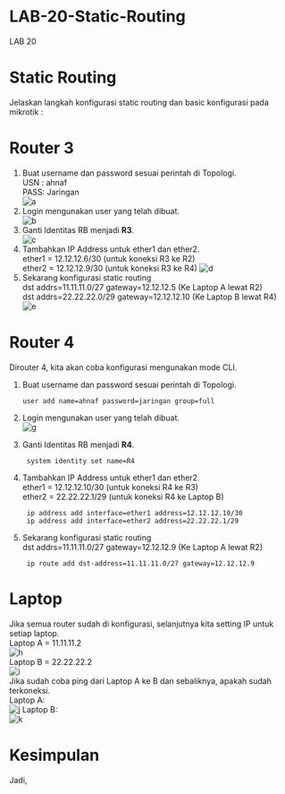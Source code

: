 # LAB-20-Static-Routing
LAB 20

# Static Routing
  Jelaskan langkah konfigurasi static routing dan basic konfigurasi  pada  mikrotik :  
# Router 3
  1. Buat username dan password sesuai perintah di Topologi.  
     USN : ahnaf  
     PASS: Jaringan  
![a]()  
  2. Login mengunakan user yang telah dibuat.  
![b]()  
  3. Ganti Identitas RB menjadi **R3**.  
![c]()  
  4. Tambahkan IP Address untuk ether1 dan ether2.  
     ether1 = 12.12.12.6/30 (untuk koneksi R3 ke R2)  
     ether2 = 12.12.12.9/30 (untuk koneksi R3 ke R4)
![d]()
  6. Sekarang konfigurasi static routing  
     dst addrs=11.11.11.0/27 gateway=12.12.12.5 (Ke Laptop A lewat R2)  
     dst addrs=22.22.22.0/29 gateway=12.12.12.10 (Ke Laptop B lewat R4)
![e]()
       
# Router 4
  Dirouter 4, kita akan coba konfigurasi mengunakan mode CLI.  
  1. Buat username dan password sesuai perintah di Topologi.  

         user add name=ahnaf password=jaringan group=full  
  2. Login mengunakan user yang telah dibuat.  
![g]()  
  3. Ganti Identitas RB menjadi **R4**.  

          system identity set name=R4  
  4. Tambahkan IP Address untuk ether1 dan ether2.  
     ether1 = 12.12.12.10/30 (untuk koneksi R4 ke R3)  
     ether2 = 22.22.22.1/29 (untuk koneksi R4 ke Laptop B)  

          ip address add interface=ether1 address=12.12.12.10/30  
          ip address add interface=ether2 address=22.22.22.1/29  
  5. Sekarang konfigurasi static routing  
     dst addrs=11.11.11.0/27 gateway=12.12.12.9 (Ke Laptop A lewat R2)  

          ip route add dst-address=11.11.11.0/27 gateway=12.12.12.9  

# Laptop  
  Jika semua router sudah di konfigurasi, selanjutnya kita setting IP untuk setiap laptop.  
  Laptop A = 11.11.11.2  
  ![h]()  
  Laptop B = 22.22.22.2  
  ![i]()  
  Jika sudah coba ping dari Laptop A ke B dan sebaliknya, apakah sudah terkoneksi.  
  Laptop A:  
  ![j]()
  Laptop B:  
  ![k]()

# Kesimpulan
  Jadi,
